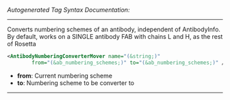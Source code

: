 _Autogenerated Tag Syntax Documentation:_

---
Converts numbering schemes of an antibody, independent of AntibodyInfo. By default, works on a SINGLE antibody FAB with chains L and H, as the rest of Rosetta

```xml
<AntibodyNumberingConverterMover name="(&string;)"
        from="(&ab_numbering_schemes;)" to="(&ab_numbering_schemes;)" />
```

-   **from**: Current numbering scheme
-   **to**: Numbering scheme to be converter to

---
